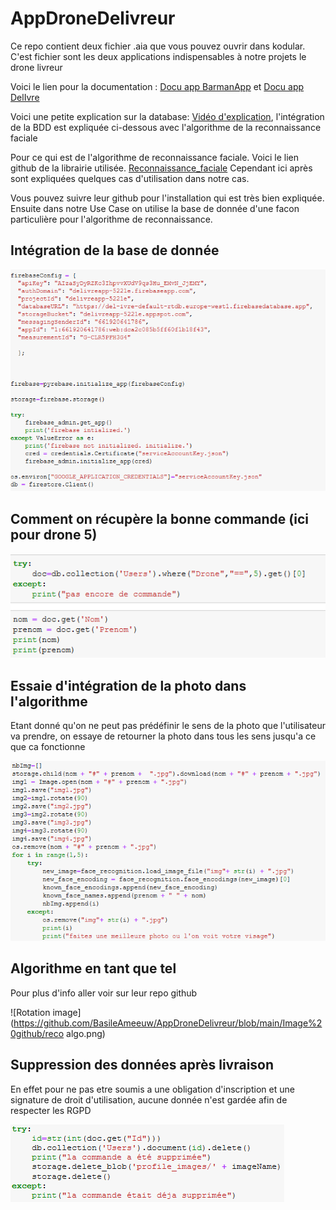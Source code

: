 # AppDroneDelivreur
Ce repo contient deux fichier .aia que vous pouvez ouvrir dans kodular. C'est fichier sont les deux applications indispensables à notre projets le drone livreur

Voici le lien pour la documentation : [Docu app BarmanApp]() et [Docu app DelIvre]()

Voici une petite explication sur la database: [Vidéo d'explication](https://www.youtube.com/watch?v=zAVjq34hjDs&feature=youtu.be), l'intégration de la BDD est expliquée ci-dessous avec l'algorithme de la reconnaissance faciale

Pour ce qui est de l'algorithme de reconnaissance faciale. Voici le lien github de la librairie utilisée. [Reconnaissance_faciale](https://github.com/ageitgey/face_recognition) Cependant ici après sont expliquées quelques cas d'utilisation dans notre cas.

Vous pouvez suivre leur github pour l'installation qui est très bien expliquée.
Ensuite dans notre Use Case on utilise la base de donnée d'une facon particulière pour l'algorithme de reconnaissance.

## Intégration de la base de donnée

![Intégration base de donnée](https://github.com/BasileAmeeuw/AppDroneDelivreur/blob/main/Image%20github/IntegrationBDD.png)

## Comment on récupère la bonne commande (ici pour drone 5)

![Recupération BDD](https://github.com/BasileAmeeuw/AppDroneDelivreur/blob/main/Image%20github/RecupBDD.png)

## Essaie d'intégration de la photo dans l'algorithme
Etant donné qu'on ne peut pas prédéfinir le sens de la photo que l'utilisateur va prendre, on essaye de retourner la photo dans tous les sens jusqu'a ce que ca fonctionne

![Rotation image](https://github.com/BasileAmeeuw/AppDroneDelivreur/blob/main/Image%20github/photo4face.png)

## Algorithme en tant que tel
Pour plus d'info aller voir sur leur repo github

![Rotation image](https://github.com/BasileAmeeuw/AppDroneDelivreur/blob/main/Image%20github/reco algo.png)

## Suppression des données après livraison
En effet pour ne pas etre soumis a une obligation d'inscription et une signature de droit d'utilisation, aucune donnée n'est gardée afin de respecter les RGPD

![RGPD](https://github.com/BasileAmeeuw/AppDroneDelivreur/blob/main/Image%20github/suppressionBDD.png)
